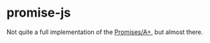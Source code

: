 # promise-js

Not quite a full implementation of the [Promises/A+](https://github.com/promises-aplus/promises-spec), but almost there.